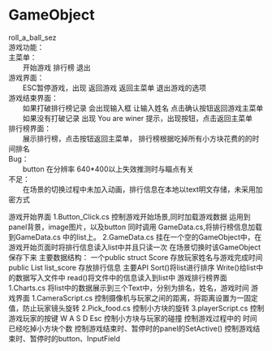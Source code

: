 # GameObject
roll_a_ball_sez  
游戏功能：  
      主菜单：  
      　　开始游戏 排行榜 退出  
      游戏界面：  
      　　ESC暂停游戏，出现 返回游戏 返回主菜单 退出游戏的选项  
      游戏结束界面：  
      　　如果打破排行榜记录 会出现输入框 让输入姓名 点击确认按钮返回游戏主菜单  
      　　如果没有打破记录  出现 You are winer 提示，出现按钮，点击返回主菜单  
      排行榜界面：  
      　　展示排行榜，点击按钮返回主菜单， 排行榜根据吃掉所有小方块花费的的时间排名  
      Bug：  
      　　button 在分辨率 640*400以上失效推测时与瞄点有关  
      不足：  
      　　在场景的切换过程中未加入动画，排行信息在本地以text明文存储，未采用加密方式

游戏开始界面
    1.Button_Click.cs 
        控制游戏开始场景,同时加载游戏数据
        运用到panel背景，image图片，以及button
        同时调用 GameData.cs,将排行榜信息加载到GameData.cs 中的list上。
    2.GameData.cs
        挂在一个空的GameObject中，在游戏开始页面时将排行信息读入list中并且只读一次
        在场景切换时该GameObject保存下来
        主要数据结构：
                  一个public struct Score  存放玩家姓名与游戏完成时间
                  public  List<Score> list_score 存放排行信息
        主要API 
                  Sort()将list进行排序
                  Write()给list中的数据写入文件中
                  read()将文件中的信息读入到list中
游戏排行榜界面
    1.Charts.cs
        将list中的数据展示到三个Text中，分别为排名，姓名，游戏时间
游戏界面
    1.CameraScript.cs
        控制摄像机与玩家之间的距离，将距离设置为一固定值，防止玩家镜头旋转
    2.Pick_food.cs
        控制小方块的旋转
    3.playerScript.cs
        控制游戏玩家的按键 W A S D Esc
        控制小方块与玩家的碰撞
        控制游戏过程中的 时间 已经吃掉小方块个数
        控制游戏结束时、暂停时的panel的SetActive()
        控制游戏结束时、暂停时的button、InputField
        
